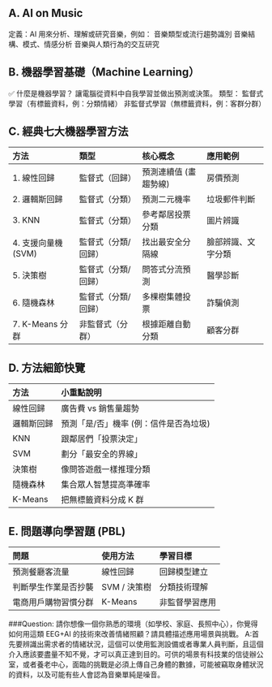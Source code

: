 ## A. AI on Music
定義：AI 用來分析、理解或研究音樂，例如：
音樂類型或流行趨勢識別
音樂結構、模式、情感分析
音樂與人類行為的交互研究

## B. 機器學習基礎（Machine Learning）
✅ 什麼是機器學習？
讓電腦從資料中自我學習並做出預測或決策。
類型：
監督式學習（有標籤資料，例：分類情緒）
非監督式學習（無標籤資料，例：客群分群）

## C. 經典七大機器學習方法

| 方法 | 類型 | 核心概念 | 應用範例 |
|:---|:---|:---|:---|
| 1. 線性回歸 | 監督式（回歸） | 預測連續值 (畫趨勢線) | 房價預測 |
| 2. 邏輯斯回歸 | 監督式（分類） | 預測二元機率 | 垃圾郵件判斷 |
| 3. KNN | 監督式（分類） | 參考鄰居投票分類 | 圖片辨識 |
| 4. 支援向量機 (SVM) | 監督式（分類/回歸） | 找出最安全分隔線 | 臉部辨識、文字分類 |
| 5. 決策樹 | 監督式（分類/回歸） | 問答式分流預測 | 醫學診斷 |
| 6. 隨機森林 | 監督式（分類/回歸） | 多棵樹集體投票 | 詐騙偵測 |
| 7. K-Means 分群 | 非監督式（分群） | 根據距離自動分類 | 顧客分群 |

## D. 方法細節快覽

| 方法 | 小重點說明 |
|:---|:---|
| 線性回歸 | 廣告費 vs 銷售量趨勢 |
| 邏輯斯回歸 | 預測「是/否」機率 (例：信件是否為垃圾) |
| KNN | 跟鄰居們「投票決定」 |
| SVM | 劃分「最安全的界線」 |
| 決策樹 | 像問答遊戲一樣推理分類 |
| 隨機森林 | 集合眾人智慧提高準確率 |
| K-Means | 把無標籤資料分成 K 群 |
## E. 問題導向學習題 (PBL)

| 問題 | 使用方法 | 學習目標 |
|:---|:---|:---|
| 預測餐廳客流量 | 線性回歸 | 回歸模型建立 |
| 判斷學生作業是否抄襲 | SVM / 決策樹 | 分類技術理解 |
| 電商用戶購物習慣分群 | K-Means | 非監督學習應用 |

###Question: 請你想像一個你熟悉的環境（如學校、家庭、長照中心），你覺得如何用這類 EEG+AI 的技術來改善情緒照顧？請具體描述應用場景與挑戰。
A:首先要辨識出需求者的情緒狀況，這個可以使用監測設備或者專業人員判斷，且這個介入應該要盡量不知不覺，才可以真正達到目的。可供的場景有科技業的信徒辦公室，或者養老中心，面臨的挑戰是必須上傳自己身體的數據，可能被竊取身體狀況的資料，以及可能有些人會認為音樂單純是噪音。
